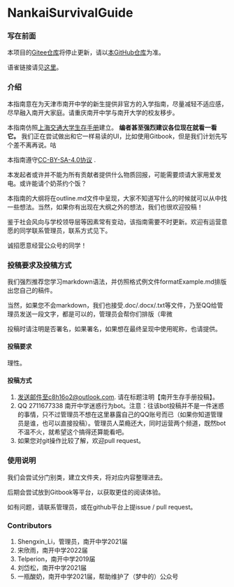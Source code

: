 # NankaiSurvivalGuide

### 写在前面

本项目的[Gitee仓库](https://gitee.com/shengxin-li/nankai-survival-guide)将停止更新，请以[本GitHub仓库](https://github.com/mike3090/NankaiSurvivalGuide)为准。

语雀链接请见[这里](https://www.yuque.com/mike3090/nankaisurvivalguide?#《南开生存手册/NankaiSurvivalGuide》)。

### 介绍

本指南意在为天津市南开中学的新生提供非官方的入学指南，尽量减轻不适应感，尽早融入南开大家庭。请重庆南开中学与南开大学的校友移步。

本指南仿照[上海交通大学生存手册](https://survivesjtu.gitbook.io/survivesjtumanual/li-zhi-pian/huan-ying-lai-dao-shang-hai-jiao-tong-da-xue)建立。 **编者甚至强烈建议各位现在就看一看它。** 我们正在尝试做出和它一样易读的UI，比如使用Gitbook，但是我们计划先写个差不离再说。咕

本指南遵守[CC-BY-SA-4.0协议](https://creativecommons.org/licenses/by-sa/4.0/deed.en) .

本发起者或许并不能为所有贡献者提供什么物质回报，可能需要烦请大家用爱发电。或许能请个奶茶约个饭？

本指南的大纲将在outline.md文件中呈现，大家不知道写什么的时候就可以从中找一些想法。当然，如果你有出现在大纲之外的想法，我们也很欢迎投稿！

鉴于社会风向与学校领导层等因素常有变动，该指南需要不时更新。欢迎有运营意愿的同学联系管理员，联系方式见下。

诚招愿意经营公众号的同学！

### 投稿要求及投稿方式

我们强烈推荐您学习markdown语法，并仿照格式例文件formatExample.md排版出您自己的稿件。

当然，如果您不会markdown，我们也接受.doc/.docx/.txt等文件，乃至QQ给管理员发送一段文字，都是可以的，管理员会帮你们排版（卑微

投稿时请注明是否署名，如果署名，如果想在最终呈现中使用昵称，也请提供。

#### 投稿要求

理性。

#### 投稿方式

1. 发送邮件至c8h16o2@outlook.com. 请在标题注明【南开生存手册投稿】。
2. QQ 2711677338 南开中学迷惑行为bot。注意：往该bot投稿并不是一件迷惑的事情，只不过管理员不想在这里暴露自己的QQ账号而已（如果你知道管理员是谁，也可以直接投稿）。管理员人菜瘾还大，同时运营两个频道，既然bot不温不火，就希望这个搞得还算能看吧。
3. 如果您对git操作比较了解，欢迎pull request。

### 使用说明

我们会尝试分门别类，建立文件夹，将对应内容整理进去。

后期会尝试放到Gitbook等平台，以获取更佳的阅读体验。

如有问题，请联系管理员，或在github平台上提issue / pull request。

### Contributors

1. Shengxin_Li，管理员，南开中学2021届
2. 宋欣雨，南开中学2022届
3. Telperion，南开中学2019届
4. 刘岱松，南开中学2021届
5. 一瓶酸奶，南开中学2021届，帮助维护了（梦中的）公众号
